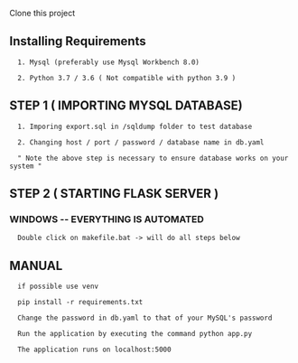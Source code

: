 Clone this project  
  
## Installing Requirements  
      1. Mysql (preferably use Mysql Workbench 8.0)  
      
      2. Python 3.7 / 3.6 ( Not compatible with python 3.9 )  
      
        
## STEP 1  ( IMPORTING MYSQL DATABASE)
      1. Imporing export.sql in /sqldump folder to test database  
      
      2. Changing host / port / password / database name in db.yaml  
      
      " Note the above step is necessary to ensure database works on your system "


## STEP 2  ( STARTING FLASK SERVER )  
### WINDOWS -- EVERYTHING IS AUTOMATED
      Double click on makefile.bat -> will do all steps below


## MANUAL  

      if possible use venv

      pip install -r requirements.txt

      Change the password in db.yaml to that of your MySQL's password

      Run the application by executing the command python app.py

      The application runs on localhost:5000
